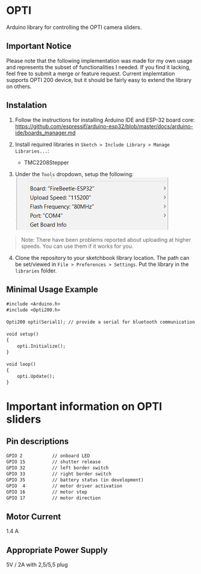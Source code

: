 # OPTI
Arduino library for controlling the OPTI camera sliders.

## Important Notice
Please note that the following implementation was made for my own usage and represents the subset of functionalities I needed. If you find it lacking, feel free to submit a merge or feature request. Current implemtation supports OPTI 200 device, but it should be fairly easy to extend the library on others.

## Instalation
1. Follow the instructions for installing Arduino IDE and ESP-32 board core:\
https://github.com/espressif/arduino-esp32/blob/master/docs/arduino-ide/boards_manager.md 

2. Install required libraries in `Sketch > Include Library > Manage Libraries...`:
    *  TMC2208Stepper
    
3. Under the `Tools` dropdown, setup the following:\
![settings](ReadmeImages/Settings.png)
> Note: There have been problems reported about uploading at higher speeds. You can use them if it works for you.

4. Clone the repository to your sketchbook library location. The path can be set/viewed in ```File > Preferences > Settings```. Put the library in the ```libraries``` folder.

## Minimal Usage Example
```
#include <Arduino.h>
#include <Opti200.h>

Opti200 opti(Serial1); // provide a serial for bluetooth communication

void setup()
{
	opti.Initialize();
}

void loop()
{
	opti.Update();
}
```

# Important information on OPTI sliders
## Pin descriptions
```
GPIO 2           // onboard LED
GPIO 15          // shutter release   
GPIO 32          // left border switch  
GPIO 33          // right border switch
GPIO 35          // battery status (in development)    
GPIO  4          // motor driver activation
GPIO 16          // motor step
GPIO 17          // motor direction
```

## Motor Current
1.4 A

## Appropriate Power Supply
5V / 2A with 2,5/5,5 plug
